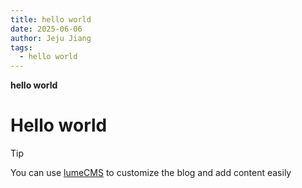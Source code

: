 ```yaml
---
title: hello world
date: 2025-06-06
author: Jeju Jiang
tags:
  - hello world
---
```


**hello world**

<!--more-->

# Hello world

> [!tip]
>
> You can use [lumeCMS](https://lume.land/cms) to customize the blog and add
> content easily
